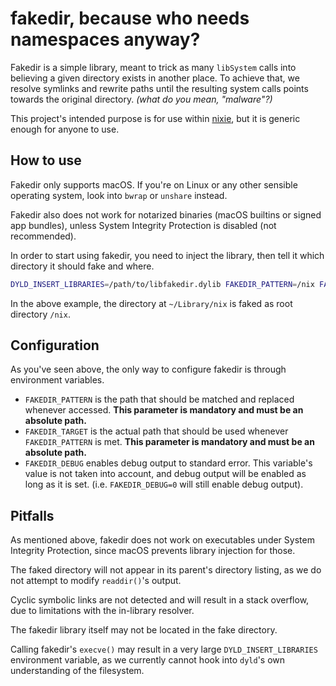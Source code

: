 # fakedir, because who needs namespaces anyway?

Fakedir is a simple library, meant to trick as many `libSystem` calls into believing a given directory exists in another place. To achieve that, we resolve symlinks and rewrite paths until the resulting system calls points towards the original directory. _(what do you mean, "malware"?)_

This project's intended purpose is for use within [nixie](https://github.com/thesola10/nixie), but it is generic enough for anyone to use.

## How to use

Fakedir only supports macOS. If you're on Linux or any other sensible operating system, look into `bwrap` or `unshare` instead.

Fakedir also does not work for notarized binaries (macOS builtins or signed app bundles), unless System Integrity Protection is disabled (not recommended).

In order to start using fakedir, you need to inject the library, then tell it which directory it should fake and where.

```sh
DYLD_INSERT_LIBRARIES=/path/to/libfakedir.dylib FAKEDIR_PATTERN=/nix FAKEDIR_TARGET=$HOME/Library/nix ./myprogram
```

In the above example, the directory at `~/Library/nix` is faked as root directory `/nix`.

## Configuration

As you've seen above, the only way to configure fakedir is through environment variables.

- `FAKEDIR_PATTERN` is the path that should be matched and replaced whenever accessed. **This parameter is mandatory and must be an absolute path.**
- `FAKEDIR_TARGET` is the actual path that should be used whenever `FAKEDIR_PATTERN` is met. **This parameter is mandatory and must be an absolute path.**
- `FAKEDIR_DEBUG` enables debug output to standard error. This variable's value is not taken into account, and debug output will be enabled as long as it is set. (i.e. `FAKEDIR_DEBUG=0` will still enable debug output).

## Pitfalls

As mentioned above, fakedir does not work on executables under System Integrity Protection, since macOS prevents library injection for those.

The faked directory will not appear in its parent's directory listing, as we do not attempt to modify `readdir()`'s output.

Cyclic symbolic links are not detected and will result in a stack overflow, due to limitations with the in-library resolver.

The fakedir library itself may not be located in the fake directory.

Calling fakedir's `execve()` may result in a very large `DYLD_INSERT_LIBRARIES` environment variable, as we currently cannot hook into `dyld`'s own understanding of the filesystem.

